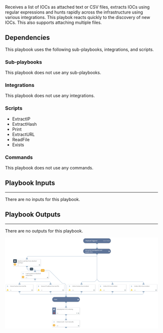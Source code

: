 Receives a list of IOCs as attached text or CSV files, extracts IOCs using regular expressions and hunts rapidly across the infrastructure using various integrations. This playbok reacts quickly to the discovery of new IOCs. This also supports attaching multiple files.

## Dependencies
This playbook uses the following sub-playbooks, integrations, and scripts.

### Sub-playbooks
This playbook does not use any sub-playbooks.

### Integrations
This playbook does not use any integrations.

### Scripts
* ExtractIP
* ExtractHash
* Print
* ExtractURL
* ReadFile
* Exists

### Commands
This playbook does not use any commands.

## Playbook Inputs
---
There are no inputs for this playbook.

## Playbook Outputs
---
There are no outputs for this playbook.

![Rapid_IOC_Hunting_Playbook](https://github.com/demisto/content/blob/1bdd5229392bd86f0cc58265a24df23ee3f7e662/docs/images/playbooks/Rapid_IOC_Hunting_Playbook.png)
